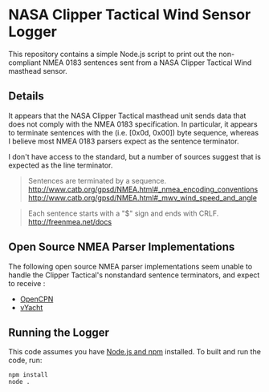 # NASA Clipper Tactical Wind Sensor Logger

This repository contains a simple Node.js script to print out the non-compliant NMEA 0183 sentences sent from a NASA Clipper Tactical Wind masthead sensor.

## Details

It appears that the NASA Clipper Tactical masthead unit sends data that does not comply with the NMEA 0183 specification. In particular, it appears to terminate sentences with the <code><LF><NULL></code> (i.e. [0x0d, 0x00]) byte sequence, whereas I believe most NMEA 0183 parsers expect <code><CR><LF></code> as the sentence terminator.

I don't have access to the standard, but a number of sources suggest that <code><CR><LF></code> is expected as the line terminator.

> Sentences are terminated by a <code><CR><LF></code> sequence.
http://www.catb.org/gpsd/NMEA.html#_nmea_encoding_conventions
http://www.catb.org/gpsd/NMEA.html#_mwv_wind_speed_and_angle

> Each sentence starts with a "$" sign and ends with CRLF.
http://freenmea.net/docs

## Open Source NMEA Parser Implementations

The following open source NMEA parser implementations seem unable to handle the Clipper Tactical's nonstandard sentence terminators, and expect to receive <code><CR><LF></code>:

 * [OpenCPN](https://github.com/OpenCPN/OpenCPN/blob/5a20bd502cfbe8ab8fc084126b17d90c6ec8df15/src/datastream.cpp#L555)
 * [vYacht](https://github.com/vyacht/stm32/blob/master/vynmea/nmea0183.c#L150-L162)

## Running the Logger

This code assumes you have [Node.js and npm](https://nodejs.org) installed. To built and run the code, run:

    npm install
    node .
